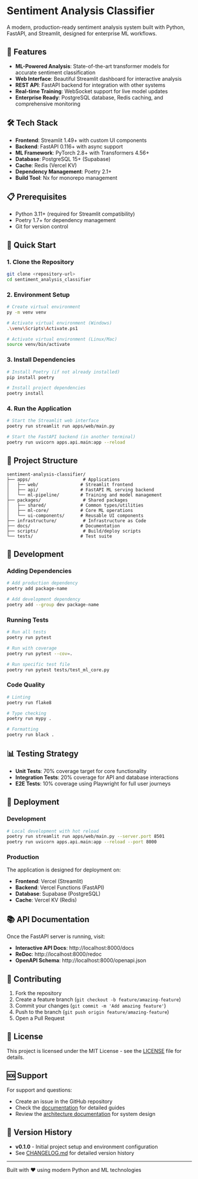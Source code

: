 # Sentiment Analysis Classifier

A modern, production-ready sentiment analysis system built with Python, FastAPI, and Streamlit, designed for enterprise ML workflows.

## 🚀 Features

- **ML-Powered Analysis**: State-of-the-art transformer models for accurate sentiment classification
- **Web Interface**: Beautiful Streamlit dashboard for interactive analysis
- **REST API**: FastAPI backend for integration with other systems
- **Real-time Training**: WebSocket support for live model updates
- **Enterprise Ready**: PostgreSQL database, Redis caching, and comprehensive monitoring

## 🛠️ Tech Stack

- **Frontend**: Streamlit 1.49+ with custom UI components
- **Backend**: FastAPI 0.116+ with async support
- **ML Framework**: PyTorch 2.8+ with Transformers 4.56+
- **Database**: PostgreSQL 15+ (Supabase)
- **Cache**: Redis (Vercel KV)
- **Dependency Management**: Poetry 2.1+
- **Build Tool**: Nx for monorepo management

## 📋 Prerequisites

- Python 3.11+ (required for Streamlit compatibility)
- Poetry 1.7+ for dependency management
- Git for version control

## 🚀 Quick Start

### 1. Clone the Repository

```bash
git clone <repository-url>
cd sentiment_analysis_classifier
```

### 2. Environment Setup

```bash
# Create virtual environment
py -m venv venv

# Activate virtual environment (Windows)
.\venv\Scripts\Activate.ps1

# Activate virtual environment (Linux/Mac)
source venv/bin/activate
```

### 3. Install Dependencies

```bash
# Install Poetry (if not already installed)
pip install poetry

# Install project dependencies
poetry install
```

### 4. Run the Application

```bash
# Start the Streamlit web interface
poetry run streamlit run apps/web/main.py

# Start the FastAPI backend (in another terminal)
poetry run uvicorn apps.api.main:app --reload
```

## 📁 Project Structure

```
sentiment-analysis-classifier/
├── apps/                    # Applications
│   ├── web/                # Streamlit frontend
│   ├── api/                # FastAPI ML serving backend
│   └── ml-pipeline/        # Training and model management
├── packages/                # Shared packages
│   ├── shared/             # Common types/utilities
│   ├── ml-core/            # Core ML operations
│   └── ui-components/      # Reusable UI components
├── infrastructure/          # Infrastructure as Code
├── docs/                   # Documentation
├── scripts/                 # Build/deploy scripts
└── tests/                  # Test suite
```

## 🔧 Development

### Adding Dependencies

```bash
# Add production dependency
poetry add package-name

# Add development dependency
poetry add --group dev package-name
```

### Running Tests

```bash
# Run all tests
poetry run pytest

# Run with coverage
poetry run pytest --cov=.

# Run specific test file
poetry run pytest tests/test_ml_core.py
```

### Code Quality

```bash
# Linting
poetry run flake8

# Type checking
poetry run mypy .

# Formatting
poetry run black .
```

## 📊 Testing Strategy

- **Unit Tests**: 70% coverage target for core functionality
- **Integration Tests**: 20% coverage for API and database interactions
- **E2E Tests**: 10% coverage using Playwright for full user journeys

## 🚀 Deployment

### Development

```bash
# Local development with hot reload
poetry run streamlit run apps/web/main.py --server.port 8501
poetry run uvicorn apps.api.main:app --reload --port 8000
```

### Production

The application is designed for deployment on:
- **Frontend**: Vercel (Streamlit)
- **Backend**: Vercel Functions (FastAPI)
- **Database**: Supabase (PostgreSQL)
- **Cache**: Vercel KV (Redis)

## 📚 API Documentation

Once the FastAPI server is running, visit:
- **Interactive API Docs**: http://localhost:8000/docs
- **ReDoc**: http://localhost:8000/redoc
- **OpenAPI Schema**: http://localhost:8000/openapi.json

## 🤝 Contributing

1. Fork the repository
2. Create a feature branch (`git checkout -b feature/amazing-feature`)
3. Commit your changes (`git commit -m 'Add amazing feature'`)
4. Push to the branch (`git push origin feature/amazing-feature`)
5. Open a Pull Request

## 📄 License

This project is licensed under the MIT License - see the [LICENSE](LICENSE) file for details.

## 🆘 Support

For support and questions:
- Create an issue in the GitHub repository
- Check the [documentation](docs/) for detailed guides
- Review the [architecture documentation](docs/architecture/) for system design

## 🔄 Version History

- **v0.1.0** - Initial project setup and environment configuration
- See [CHANGELOG.md](CHANGELOG.md) for detailed version history

---

Built with ❤️ using modern Python and ML technologies

